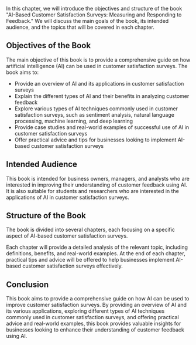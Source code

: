 
In this chapter, we will introduce the objectives and structure of the book "AI-Based Customer Satisfaction Surveys: Measuring and Responding to Feedback." We will discuss the main goals of the book, its intended audience, and the topics that will be covered in each chapter.

Objectives of the Book
----------------------

The main objective of this book is to provide a comprehensive guide on how artificial intelligence (AI) can be used in customer satisfaction surveys. The book aims to:

* Provide an overview of AI and its applications in customer satisfaction surveys
* Explain the different types of AI and their benefits in analyzing customer feedback
* Explore various types of AI techniques commonly used in customer satisfaction surveys, such as sentiment analysis, natural language processing, machine learning, and deep learning
* Provide case studies and real-world examples of successful use of AI in customer satisfaction surveys
* Offer practical advice and tips for businesses looking to implement AI-based customer satisfaction surveys

Intended Audience
-----------------

This book is intended for business owners, managers, and analysts who are interested in improving their understanding of customer feedback using AI. It is also suitable for students and researchers who are interested in the applications of AI in customer satisfaction surveys.

Structure of the Book
---------------------

The book is divided into several chapters, each focusing on a specific aspect of AI-based customer satisfaction surveys.

Each chapter will provide a detailed analysis of the relevant topic, including definitions, benefits, and real-world examples. At the end of each chapter, practical tips and advice will be offered to help businesses implement AI-based customer satisfaction surveys effectively.

Conclusion
----------

This book aims to provide a comprehensive guide on how AI can be used to improve customer satisfaction surveys. By providing an overview of AI and its various applications, exploring different types of AI techniques commonly used in customer satisfaction surveys, and offering practical advice and real-world examples, this book provides valuable insights for businesses looking to enhance their understanding of customer feedback using AI.

